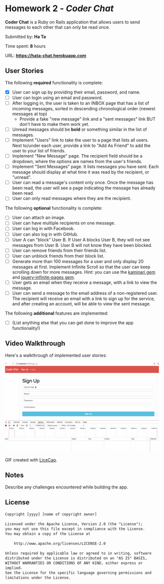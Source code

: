 # Homework 2 - *Coder Chat*

**Coder Chat** is a Ruby on Rails application that allows users to send messages to each other that can only be read once.

Submitted by: **Ha Ta**

Time spent: **8** hours

URL: **https://hata-chat.herokuapp.com**

## User Stories

The following **required** functionality is complete:

* [x] User can sign up by providing their email, password, and name.
* [ ] User can login using an email and password.
* [ ] After logging in, the user is taken to an INBOX page that has a list of incoming messages, sorted in descending chronological order (newest messages at top)
  * Provide a fake "new message" link and a "sent messages" link BUT don't have to make them work yet.
* [ ] Unread messages should be **bold** or something similar in the list of messages.
* [ ] Implement "Users" link to take the user to a page that lists all users. Next to/under each user, provide a link to "Add As Friend" to add the user to your list of friends.
* [ ] Implement "New Message" page. The recipient field should be a dropdown, where the options are names from the user's friends.
* [ ] Implement "Sent Messages" page. It lists messages you have sent. Each message should display at what time it was read by the recipient, or "unread".
* [ ] User can read a message's content only once. Once the message has been read, the user will see a page indicating the message has already been read.
* [ ] User can only read messages where they are the recipient.

The following **optional** functionality is complete:

* [ ] User can attach an image.
* [ ] User can have multiple recipients on one message. 
* [ ] User can log in with Facebook.
* [ ] User can also log in with GitHub.
* [ ] User A can "block" User B. If User A blocks User B, they will not see messages from User B. User B will not know they have been blocked.
* [ ] User can remove friends from their friends list.
* [ ] User can unblock friends from their block list.
* [ ] Generate more than 100 messages for a user and only display 20 messages at first. Implement Infinite Scroll so that the user can keep scrolling down for more messages. Hint: you can use the [kaminari gem](https://github.com/amatsuda/kaminari) and [jquery-infinite-pages gem](https://github.com/magoosh/jquery-infinite-pages).
* [ ] User gets an email when they receive a message, with a link to view the message.
* [ ] User can send a message to the email address of a non-registered user. The recipient will receive an email with a link to sign up for the service, and after creating an account, will be able to view the sent message. 

The following **additional** features are implemented:

- [ ] (List anything else that you can get done to improve the app functionality!)

## Video Walkthrough 

Here's a walkthrough of implemented user stories:

![Video Walkthrough](walkthrough.gif)

GIF created with [LiceCap](http://www.cockos.com/licecap/).

## Notes

Describe any challenges encountered while building the app.

## License

    Copyright [yyyy] [name of copyright owner]

    Licensed under the Apache License, Version 2.0 (the "License");
    you may not use this file except in compliance with the License.
    You may obtain a copy of the License at

        http://www.apache.org/licenses/LICENSE-2.0

    Unless required by applicable law or agreed to in writing, software
    distributed under the License is distributed on an "AS IS" BASIS,
    WITHOUT WARRANTIES OR CONDITIONS OF ANY KIND, either express or implied.
    See the License for the specific language governing permissions and
    limitations under the License.